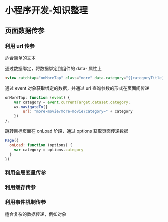 # 小程序开发-知识整理

## 页面数据传参

### 利用 url 传参

适合简单的文本

通过数据绑定，将数据绑定到组件的 data- 属性上

```html
<view catchtap="onMoreTap" class="more" data-category="{{categoryTitle}}">
```

通过 event 对象获取绑定的数据，并通过 url 查询参数的形式在页面间传递

```js
onMoreTap: function (event) {
    var category = event.currentTarget.dataset.category;
    wx.navigateTo({
        url: "more-movie/more-movie?category=" + category
    })
},
```

跳转目标页面在 onLoad 阶段，通过 options 获取页面传递数据

```js
Page({
  onLoad: function (options) {
    var category = options.category
  }
})
```



### 利用全局变量传参

### 利用缓存传参

### 利用事件机制传参

适合复杂的数据传递，例如对象




